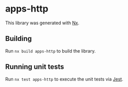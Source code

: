 # apps-http

This library was generated with [Nx](https://nx.dev).

## Building

Run `nx build apps-http` to build the library.

## Running unit tests

Run `nx test apps-http` to execute the unit tests via [Jest](https://jestjs.io).
